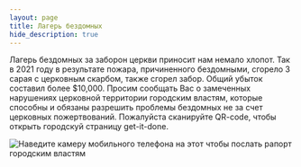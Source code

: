 ```yaml
---
layout: page
title: Лагерь бездомных 
hide_description: true
---
```


Лагерь бездомных за заборон церкви приносит нам немало хлопот. Так в 2021 году в результате пожара, причиненного бездомными, сгорело 3 сарая с церковным скарбом, также сгорел забор.
Общий убыток составил более $10,000. Просим сообщать Вас о замеченных нарушениях церковной территории городским властям, которые способны и обязаны разрешить проблемы бездомных не за счет 
церковных пожертвований. Пожалуйста сканируйте QR-code, чтобы открыть городскуй страницу get-it-done.   

![Наведите камеру мобильного телефона на этот чтобы послать рапорт городским властям](/assets/img/#reporting_homeless.png)
